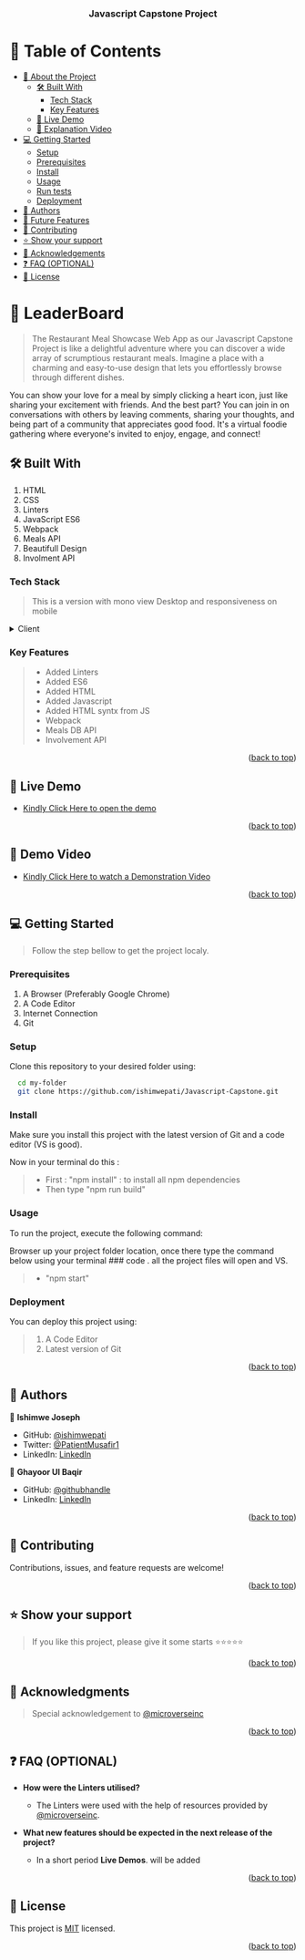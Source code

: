 <a name="readme-top"></a>

<div align="center">

<!-- MAIN HEADING -->

  <h3><b>Javascript Capstone Project</b></h3>

</div>

<!-- TABLE OF CONTENTS -->
# 📗 Table of Contents

- [📖 About the Project](#about-project)
  - [🛠 Built With](#built-with)
    - [Tech Stack](#tech-stack)
    - [Key Features](#key-features)
  - [🚀 Live Demo](#live-demo)
  - [🚀 Explanation Video](#live-demo)
- [💻 Getting Started](#getting-started)
  - [Setup](#setup)
  - [Prerequisites](#prerequisites)
  - [Install](#install)
  - [Usage](#usage)
  - [Run tests](#run-tests)
  - [Deployment](#deployment)
- [👥 Authors](#authors)
- [🔭 Future Features](#future-features)
- [🤝 Contributing](#contributing)
- [⭐️ Show your support](#support)
- [🙏 Acknowledgements](#acknowledgements)
- [❓ FAQ (OPTIONAL)](#faq)
- [📝 License](#license)

<!-- INTRO -->
# 📖 LeaderBoard <a name="about-project"></a>

> The Restaurant Meal Showcase Web App as our Javascript Capstone Project is like a delightful adventure where you can discover a wide array of scrumptious restaurant meals. Imagine a place with a charming and easy-to-use design that lets you effortlessly browse through different dishes. 

You can show your love for a meal by simply clicking a heart icon, just like sharing your excitement with friends. And the best part? You can join in on conversations with others by leaving comments, sharing your thoughts, and being part of a community that appreciates good food. It's a virtual foodie gathering where everyone's invited to enjoy, engage, and connect!

## 🛠 Built With <a name="built-with"></a>
1. HTML
2. CSS
2. Linters
3. JavaScript ES6
4. Webpack
5. Meals API
6. Beautifull Design
7. Involment API

### Tech Stack <a name="tech-stack"></a>

> This is a version with mono view Desktop and responsiveness on mobile

<details>
  <summary>Client</summary>
  <ul>
    <li><a href="https://html.com/">HTML</a></li>
    <li><a href="https://github.com/microverseinc/linters-config/tree/master/html-css-js">Linters</a></li>
    <li><a href="https://www.javascript.com/">Javascript</a></li>
  </ul>
</details>

<!-- Features -->

### Key Features <a name="key-features"></a>

> - Added Linters
> - Added ES6
> - Added HTML
> - Added Javascript
> - Added HTML syntx from JS
> - Webpack 
> - Meals DB API
> - Involvement API

<p align="right">(<a href="#readme-top">back to top</a>)</p>

<!-- LIVE DEMO -->

## 🚀 Live Demo <a name="live-demo" target="_blank"></a>

- [Kindly Click Here to open the demo ](https://lively-scone-268aa3.netlify.app/)

<p align="right">(<a href="#readme-top">back to top</a>)</p>

<!-- VIDEO DEMO -->

## 🚀 Demo Video <a name="live-demo" target="_blank"></a>

- [Kindly Click Here to watch a Demonstration Video ](https://drive.google.com/file/d/1y_M3XXV8NV0O5X7hnBSEsRWsrHlmVXei/view?usp=sharing)

<p align="right">(<a href="#readme-top">back to top</a>)</p>



<!-- GETTING STARTED -->

## 💻 Getting Started <a name="getting-started"></a>

> Follow the step bellow to get the project localy.
### Prerequisites

1. A Browser (Preferably Google Chrome)
2. A Code Editor
3. Internet Connection
4. Git

<!-- SETUP -->
### Setup

Clone this repository to your desired folder using:

```sh
  cd my-folder
  git clone https://github.com/ishimwepati/Javascript-Capstone.git
```
<!-- INSTALL -->

### Install

Make sure you install this project with the latest version of Git and a code editor (VS is good).

Now in your terminal do this :

> - First : "npm install" : to install all npm dependencies
> - Then type "npm run build"

### Usage

To run the project, execute the following command:

Browser up your project folder location, once there type the command below using your terminal ### code . all the project files will open and VS.

> -  "npm start"

### Deployment

You can deploy this project using:
>1.  A Code Editor
>2. Latest version of Git

<p align="right">(<a href="#readme-top">back to top</a>)</p>

<!-- AUTHORS -->
## 👥 Authors <a name="authors"></a>

👤 **Ishimwe Joseph**

- GitHub: [@ishimwepati](https://github.com/ishimwepati)
- Twitter: [@PatientMusafir1](https://twitter.com/PatientMusafir1)
- LinkedIn: [LinkedIn](https://www.linkedin.com/in/ishimwe-joseph-patient-0537b4155/)


👤 **Ghayoor Ul Baqir**

- GitHub: [@githubhandle](https://github.com/Xghayor)
- LinkedIn: [LinkedIn](https://www.linkedin.com/in/ghayoor-ul-baqir)

<p align="right">(<a href="#readme-top">back to top</a>)</p>

<!-- CONTRIBUTION -->
## 🤝 Contributing <a name="contributing"></a>

Contributions, issues, and feature requests are welcome!

<p align="right">(<a href="#readme-top">back to top</a>)</p>

<!--SUPPORT -->

## ⭐️ Show your support <a name="support"></a>

> If you like this project, please give it some starts ⭐️⭐️⭐️⭐️⭐️

<p align="right">(<a href="#readme-top">back to top</a>)</p>

<!-- ACKNOWLEDGEMENTS -->
## 🙏 Acknowledgments <a name="acknowledgements"></a>

> Special acknowledgement to [@microverseinc](https://github.com/microverseinc)

<p align="right">(<a href="#readme-top">back to top</a>)</p>

<!-- FAQS -->
## ❓ FAQ (OPTIONAL) <a name="faq"></a>

- **How were the Linters utilised?**

  - The Linters were used with the help of resources provided by [@microverseinc](https://github.com/microverseinc).

- **What new features should be expected in the next release of the project?**

  - In a short period **Live Demos**. will be added

<p align="right">(<a href="#readme-top">back to top</a>)</p>

<!-- LICENSE -->

## 📝 License <a name="license"></a>

This project is [MIT](./LICENSE) licensed.

<p align="right">(<a href="#readme-top">back to top</a>)</p>
